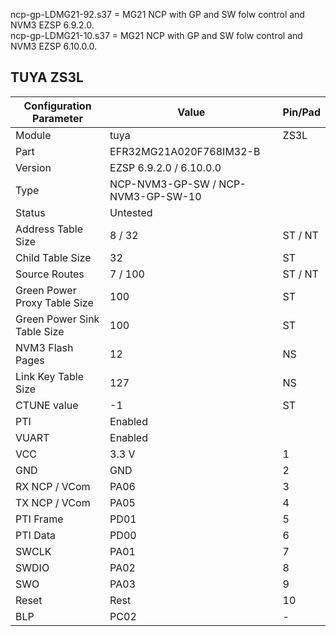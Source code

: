 ncp-gp-LDMG21-92.s37 = MG21 NCP with GP and SW folw control and NVM3 EZSP 6.9.2.0.  
ncp-gp-LDMG21-10.s37 = MG21 NCP with GP and SW folw control and NVM3 EZSP 6.10.0.0.


## TUYA ZS3L

Configuration Parameter | Value | Pin/Pad
-- | -- | --
Module | tuya | ZS3L
Part | EFR32MG21A020F768IM32-B
Version | EZSP 6.9.2.0 / 6.10.0.0
Type | NCP-NVM3-GP-SW / NCP-NVM3-GP-SW-10
Status | Untested
Address Table Size | 8 / 32 | ST / NT
Child Table Size | 32 | ST
Source Routes | 7 / 100 | ST / NT
Green Power Proxy Table Size | 100 | ST
Green Power Sink Table Size | 100 | ST
NVM3 Flash Pages | 12 | NS
Link Key Table Size | 127 | NS
CTUNE value | -1 | ST
PTI | Enabled
VUART | Enabled
VCC | 3.3 V | 1
GND | GND| 2
RX NCP / VCom | PA06 | 3
TX NCP / VCom | PA05 | 4
PTI Frame | PD01 | 5
PTI Data | PD00 | 6
SWCLK | PA01 | 7
SWDIO | PA02 | 8
SWO | PA03 | 9
Reset | Rest | 10
BLP | PC02 | -
